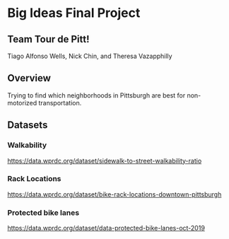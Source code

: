 # Big Ideas Final Project
## Team Tour de Pitt!
Tiago Alfonso Wells, Nick Chin, and Theresa Vazapphilly

## Overview
Trying to find which neighborhoods in Pittsburgh are best for non-motorized transportation.

## Datasets
### Walkability
https://data.wprdc.org/dataset/sidewalk-to-street-walkability-ratio

### Rack Locations
https://data.wprdc.org/dataset/bike-rack-locations-downtown-pittsburgh

### Protected bike lanes
https://data.wprdc.org/dataset/data-protected-bike-lanes-oct-2019
